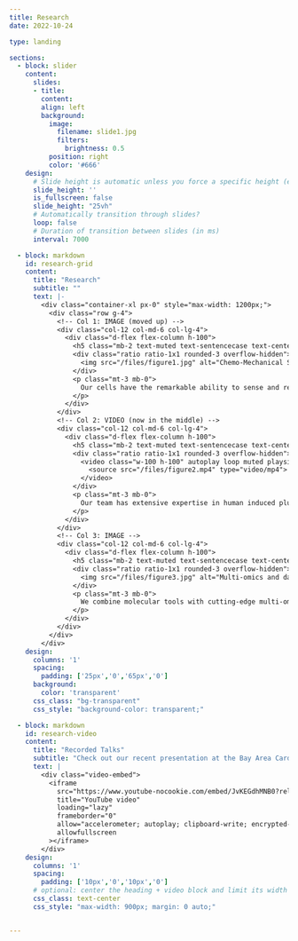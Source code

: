 ```yaml
---
title: Research
date: 2022-10-24

type: landing

sections:
  - block: slider
    content:
      slides:
      - title: 
        content: 
        align: left
        background:
          image:
            filename: slide1.jpg
            filters:
              brightness: 0.5
          position: right
          color: '#666'
    design:
      # Slide height is automatic unless you force a specific height (e.g. '400px')
      slide_height: ''
      is_fullscreen: false
      slide_height: "25vh"
      # Automatically transition through slides?
      loop: false
      # Duration of transition between slides (in ms)
      interval: 7000

  - block: markdown
    id: research-grid
    content:
      title: "Research"
      subtitle: ""
      text: |-
        <div class="container-xl px-0" style="max-width: 1200px;">
          <div class="row g-4">
            <!-- Col 1: IMAGE (moved up) -->
            <div class="col-12 col-md-6 col-lg-4">
              <div class="d-flex flex-column h-100">
                <h5 class="mb-2 text-muted text-sentencecase text-center" style="letter-spacing:.02em;">Molecular Signaling Networks that Govern (Myo)fibroblast Plasticity</h5>
                <div class="ratio ratio-1x1 rounded-3 overflow-hidden">
                  <img src="/files/figure1.jpg" alt="Chemo-Mechanical Signaling Networks that Govern Cell Plasticity" class="w-100 h-100" style="object-fit: cover;">
                </div>
                <p class="mt-3 mb-0">
                  Our cells have the remarkable ability to sense and respond to a wide range of microenvironment cues—including both biochemical signals and mechanical stimuli—but how exactly these combined inputs are processed simultaneously remains incompletely understood. In the Cho Lab, we study under what circumstances soluble and insoluble cues <strong>synergize with or antagonize each other</strong>, and how this crosstalk affects or directs: (i) cell state plasticity, (ii) sex- and disease-specificity, and (iii) intercellular communication mechanisms in fibrotic remodeling and tissue repair.  
                </p>
              </div>
            </div>
            <!-- Col 2: VIDEO (now in the middle) -->
            <div class="col-12 col-md-6 col-lg-4">
              <div class="d-flex flex-column h-100">
                <h5 class="mb-2 text-muted text-sentencecase text-center" style="letter-spacing:.02em;">Cardiovascular Engineering Across Multiple Scales</h5>
                <div class="ratio ratio-1x1 rounded-3 overflow-hidden">
                  <video class="w-100 h-100" autoplay loop muted playsinline preload="metadata" style="object-fit: cover; background:#000;">
                    <source src="/files/figure2.mp4" type="video/mp4">
                  </video>
                </div>
                <p class="mt-3 mb-0">
                  Our team has extensive expertise in human induced pluripotent stem cell (iPSC)-based engineered tissues as well as several animal models. We routinely work with: (i) cells cultured on tunable biomaterials, (ii) arrays of multi-cell type cardiac organoids and spheroids, (iii) engineered heart tissue and heart-on-a-chip models, (iv) <em>ex vivo</em> chick embryonic hearts, and (v) several mouse disease models. For every biological phemonon we study, we take a <strong>systems-level approach</strong> to examine, engineer, characterize, manipulate, and cross-validate across multiple scales. 
                </p>
              </div>
            </div>
            <!-- Col 3: IMAGE -->
            <div class="col-12 col-md-6 col-lg-4">
              <div class="d-flex flex-column h-100">
                <h5 class="mb-2 text-muted text-sentencecase text-center" style="letter-spacing:.02em;">Bioinformatics/AI-guided Precision Medicine</h5>
                <div class="ratio ratio-1x1 rounded-3 overflow-hidden">
                  <img src="/files/figure3.jpg" alt="Multi-omics and data" class="w-100 h-100" style="object-fit: cover;">
                </div>
                <p class="mt-3 mb-0">
                  We combine molecular tools with cutting-edge multi-omics (scRNA- & scATAC-seq, spatial, and proteomics) and AI-based methods to enable new druggable target identification, conduct large-scale <em>in silico</em> drug screening, map protein interactomes, and perform transcription factor activity fingerprinting. We are particularly interested in applying such tools to better characterize the functional diversity and state plasticity of cardiac stomal populations across various disesase states—a critical challenge for the development of <strong>precision anti-fibrotic therapies</strong>.
                </p>
              </div>
            </div>
          </div>
        </div>
    design:
      columns: '1'
      spacing:
        padding: ['25px','0','65px','0']
      background:
        color: 'transparent'
      css_class: "bg-transparent"
      css_style: "background-color: transparent;"

  - block: markdown
    id: research-video
    content:
      title: "Recorded Talks"
      subtitle: "Check out our recent presentation at the Bay Area Cardiovascular Symposium"
      text: |
        <div class="video-embed">
          <iframe
            src="https://www.youtube-nocookie.com/embed/JvKEGdhMNB0?rel=0&modestbranding=1"
            title="YouTube video"
            loading="lazy"
            frameborder="0"
            allow="accelerometer; autoplay; clipboard-write; encrypted-media; gyroscope; picture-in-picture; web-share"
            allowfullscreen
          ></iframe>
        </div>
    design:
      columns: '1'
      spacing:
        padding: ['10px','0','10px','0']
      # optional: center the heading + video block and limit its width
      css_class: text-center
      css_style: "max-width: 900px; margin: 0 auto;"


---
```

